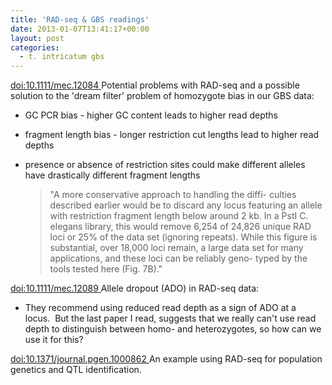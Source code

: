 ```yaml
---
title: 'RAD-seq & GBS readings'
date: 2013-01-07T13:41:17+00:00
layout: post
categories:
  - t. intricatum gbs
---
```

[ doi:10.1111/mec.12084 ]( http://doi.org/10.1111/mec.12084 ) Potential problems with RAD-seq and a possible solution to the 'dream filter' problem of homozygote bias in our GBS data:

  * GC PCR bias - higher GC content leads to higher read depths
  * fragment length bias - longer restriction cut lengths lead to higher read depths
  * presence or absence of restriction sites could make different alleles have drastically different fragment lengths

    >"A more conservative approach to handling the diffi-
    culties described earlier would be to discard any locus
    featuring an allele with restriction fragment length
    below around 2 kb. In a PstI C. elegans library, this
    would remove 6,254 of 24,826 unique RAD loci or 25%
    of the data set (ignoring repeats). While this figure is
    substantial, over 18,000 loci remain, a large data set for
    many applications, and these loci can be reliably geno-
    typed by the tools tested here (Fig. 7B)."

[ doi:10.1111/mec.12089 ]( http://doi.org/10.1111/mec.12089 ) Allele dropout (ADO) in RAD-seq data:

  * They recommend using reduced read depth as a sign of ADO at a locus.  But the last paper I read, suggests that we really can't use read depth to distinguish between homo- and heterozygotes, so how can we use it for this?

[ doi:10.1371/journal.pgen.1000862 ]( http://doi.org/10.1371/journal.pgen.1000862 ) An example using RAD-seq for population genetics and QTL identification.
